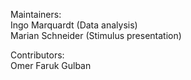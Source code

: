 Maintainers:  
Ingo Marquardt (Data analysis)  
Marian Schneider (Stimulus presentation)  

Contributors:  
Omer Faruk Gulban
